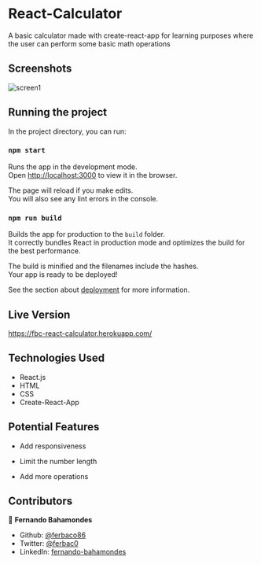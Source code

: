 # React-Calculator
A basic calculator made with create-react-app for learning purposes where the user can perform some basic math operations

## Screenshots
![screen1](https://user-images.githubusercontent.com/52765379/105424503-3f925780-5c26-11eb-9527-7e576cba5b66.png)

## Running the project

In the project directory, you can run:

### `npm start`

Runs the app in the development mode.\
Open [http://localhost:3000](http://localhost:3000) to view it in the browser.

The page will reload if you make edits.\
You will also see any lint errors in the console.


### `npm run build`

Builds the app for production to the `build` folder.\
It correctly bundles React in production mode and optimizes the build for the best performance.

The build is minified and the filenames include the hashes.\
Your app is ready to be deployed!

See the section about [deployment](https://facebook.github.io/create-react-app/docs/deployment) for more information.


## Live Version

https://fbc-react-calculator.herokuapp.com/

## Technologies Used

- React.js
- HTML
- CSS
- Create-React-App

## Potential Features

* Add responsiveness

* Limit the number length

* Add more operations 


## Contributors

👤 **Fernando Bahamondes**

- Github: [@ferbaco86](https://github.com/ferbaco86)
- Twitter: [@ferbac0](https://twitter.com/ferbac0)
- LinkedIn: [fernando-bahamondes](https://www.linkedin.com/in/fernando-bahamondes-correa)
